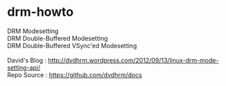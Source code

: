 drm-howto
=========

DRM Modesetting<br />
DRM Double-Buffered Modesetting<br />
DRM Double-Buffered VSync'ed Modesetting<br />
<br />
David's Blog : http://dvdhrm.wordpress.com/2012/09/13/linux-drm-mode-setting-api/<br />
Repo Source : https://github.com/dvdhrm/docs<br />
